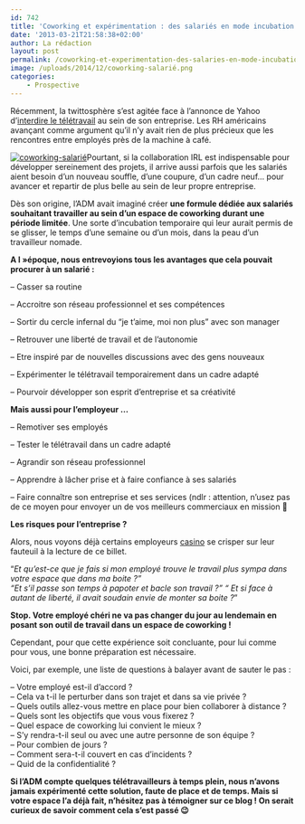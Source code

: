 ```yaml
---
id: 742
title: 'Coworking et expérimentation : des salariés en mode incubation'
date: '2013-03-21T21:58:38+02:00'
author: La rédaction
layout: post
permalink: /coworking-et-experimentation-des-salaries-en-mode-incubation/
image: /uploads/2014/12/coworking-salarié.png
categories:
    - Prospective
---
```


Récemment, la twittosphère s’est agitée face à l’annonce de Yahoo d’[interdire le télétravail](http://www.lemonde.fr/economie/article/2013/02/27/la-directrice-de-yahoo-en-croisade-contre-le-teletravail_1839476_3234.html) au sein de son entreprise. Les RH américains avançant comme argument qu’il n’y avait rien de plus précieux que les rencontres entre employés près de la machine à café.

[![coworking-salarié](/uploads/2014/12/coworking-salarié-300x190.png)](/uploads/2014/12/coworking-salarié.png)Pourtant, si la collaboration IRL est indispensable pour développer sereinement des projets, il arrive aussi parfois que les salariés aient besoin d’un nouveau souffle, d’une coupure, d’un cadre neuf… pour avancer et repartir de plus belle au sein de leur propre entreprise.

Dès son origine, l’ADM avait imaginé créer **une formule dédiée aux salariés souhaitant travailler au sein d’un espace de coworking durant une période limitée**. Une sorte d’incubation temporaire qui leur aurait permis de se glisser, le temps d’une semaine ou d’un mois, dans la peau d’un travailleur nomade.

**A l »époque, nous entrevoyions tous les avantages que cela pouvait procurer à un salarié :**

– Casser sa routine

– Accroitre son réseau professionnel et ses compétences

– Sortir du cercle infernal du “je t’aime, moi non plus” avec son manager

– Retrouver une liberté de travail et de l’autonomie

– Etre inspiré par de nouvelles discussions avec des gens nouveaux

– Expérimenter le télétravail temporairement dans un cadre adapté

– Pourvoir développer son esprit d’entreprise et sa créativité

**Mais aussi pour l’employeur …**

– Remotiver ses employés

– Tester le télétravail dans un cadre adapté

– Agrandir son réseau professionnel

– Apprendre à lâcher prise et à faire confiance à ses salariés

– Faire connaître son entreprise et ses services (ndlr : attention, n’usez pas de ce moyen pour envoyer un de vos meilleurs commerciaux en mission 🙂

**Les risques pour l’entreprise ?**

Alors, nous voyons déjà certains employeurs [casino](http://www.svenskkasinon.com/) se crisper sur leur fauteuil à la lecture de ce billet.

“*Et qu’est-ce que je fais si mon employé trouve le travail plus sympa dans votre espace que dans ma boite ?”*  
*“Et s’il passe son temps à papoter et bacle son travail ?” “ Et si face à autant de liberté, il avait soudain envie de monter sa boite ?*”

**Stop. Votre employé chéri ne va pas changer du jour au lendemain en posant son outil de travail dans un espace de coworking !**

Cependant, pour que cette expérience soit concluante, pour lui comme pour vous, une bonne préparation est nécessaire.

Voici, par exemple, une liste de questions à balayer avant de sauter le pas :

– Votre employé est-il d’accord ?  
– Cela va t-il le perturber dans son trajet et dans sa vie privée ?  
– Quels outils allez-vous mettre en place pour bien collaborer à distance ?  
– Quels sont les objectifs que vous vous fixerez ?  
– Quel espace de coworking lui convient le mieux ?  
– S’y rendra-t-il seul ou avec une autre personne de son équipe ?  
– Pour combien de jours ?  
– Comment sera-t-il couvert en cas d’incidents ?  
– Quid de la confidentialité ?

**Si l’ADM compte quelques télétravailleurs à temps plein, nous n’avons jamais expérimenté cette solution, faute de place et de temps. Mais si votre espace l’a déjà fait, n’hésitez pas à témoigner sur ce blog ! On serait curieux de savoir comment cela s’est passé 😉**

<div></div>